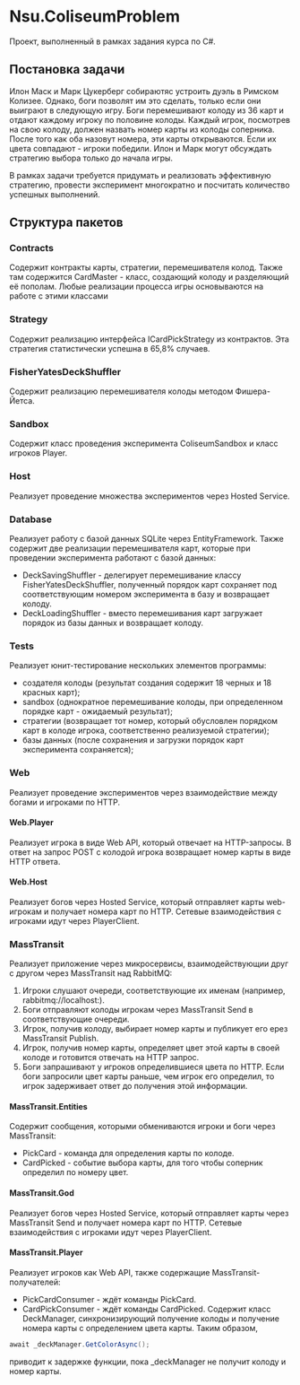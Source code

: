 # Nsu.ColiseumProblem
Проект, выполненный в рамках задания курса по C#.

## Постановка задачи
Илон Маск и Марк Цукерберг собираютяс устроить дуэль в Римском Колизее. Однако, боги позволят им это сделать, только если они выиграют в следующую игру.
Боги перемешивают колоду из 36 карт и отдают каждому игроку по половине колоды. Каждый игрок, посмотрев на свою колоду, должен назвать номер карты из колоды соперника. После того как оба назовут номера, эти карты открываются. Если их цвета совпадают - игроки победили.
Илон и Марк могут обсуждать стратегию выбора только до начала игры.

В рамках задачи требуется придумать и реализовать эффективную стратегию, провести эксперимент многократно и посчитать количество успешных выполнений.

## Структура пакетов
### Contracts
Содержит контракты карты, стратегии, перемешивателя колод. Также там содержится CardMaster - класс, создающий колоду и разделяющий её пополам. Любые реализации процесса игры основываются на работе с этими классами

### Strategy
Содержит реализацию интерфейса ICardPickStrategy из контрактов. Эта стратегия статистически успешна в 65,8% случаев.

### FisherYatesDeckShuffler
Содержит реализацию перемешивателя колоды методом Фишера-Йетса.

### Sandbox
Содержит класс проведения эксперимента ColiseumSandbox и класс игроков Player.

### Host
Реализует проведение множества экспериментов через Hosted Service.

### Database
Реализует работу с базой данных SQLite через EntityFramework. Также содержит две реализации перемешивателя карт, которые при проведении эксперимента работают с базой данных:
- DeckSavingShuffler - делегирует перемешивание классу FisherYatesDeckShuffler, полученный порядок карт сохраняет под соответствующим номером эксперимента в базу и возвращает колоду.
- DeckLoadingShuffler - вместо перемешивания карт загружает порядок из базы данных и возвращает колоду.

### Tests
Реализует юнит-тестирование нескольких элементов программы:
- создателя колоды (результат создания содержит 18 черных и 18 красных карт);
- sandbox (однократное перемешивание колоды, при определенном порядке карт - ожидаемый результат);
- стратегии (возвращает тот номер, который обусловлен порядком карт в колоде игрока, соответственно реализуемой стратегии);
- базы данных (после сохранения и загрузки порядок карт эксперимента сохраняется);

### Web
Реализует проведение экспериментов через взаимодействие между богами и игроками по HTTP.

#### Web.Player
Реализует игрока в виде Web API, который отвечает на HTTP-запросы. В ответ на запрос POST с колодой игрока возвращает номер карты в виде HTTP ответа.

#### Web.Host
Реализует богов через Hosted Service, который отправляет карты web-игрокам и получает номера карт по HTTP. Сетевые взаимодействия с игроками идут через PlayerClient.

### MassTransit
Реализует приложение через микросервисы, взаимодействующии друг с другом через MassTransit над RabbitMQ:
1. Игроки слушают очереди, соответствующие их именам (например, rabbitmq://localhost:).
2. Боги отправляют колоды игрокам через MassTransit Send в соответствующие очереди.
3. Игрок, получив колоду, выбирает номер карты и публикует его ерез MassTransit Publish.
4. Игрок, получив номер карты, определяет цвет этой карты в своей колоде и готовится отвечать на HTTP запрос.
5. Боги запрашивают у игроков определившиеся цвета по HTTP.
Если боги запросили цвет карты раньше, чем игрок его определил, то игрок задерживает ответ до получения этой информации.

#### MassTransit.Entities
Содержит сообщения, которыми обмениваются игроки и боги через MassTransit:
- PickCard - команда для определения карты по колоде.
- CardPicked - событие выбора карты, для того чтобы соперник определил по номеру цвет.

#### MassTransit.God
Реализует богов через Hosted Service, который отправляет карты через MassTransit Send и получает номера карт по HTTP. Сетевые взаимодействия с игроками идут через PlayerClient.

#### MassTransit.Player
Реализует игроков как Web API, также содержащие MassTransit-получателей:
- PickCardConsumer - ждёт команды PickCard.
- CardPickConsumer - ждёт команды CardPicked.
Содержит класс DeckManager, синхронизирующий получение колоды и получение номера карты с определением цвета карты. Таким образом,
```c#
await _deckManager.GetColorAsync();
```
приводит к задержке функции, пока _deckManager не получит колоду и номер карты.

